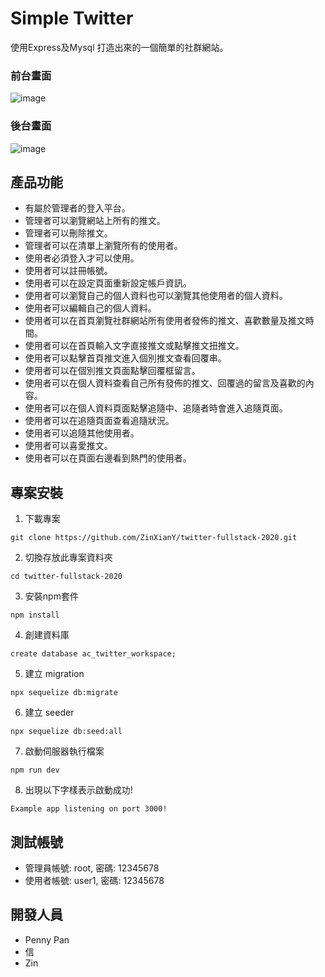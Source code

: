 # Simple Twitter
使用Express及Mysql 打造出來的一個簡單的社群網站。

### 前台畫面
![image](/public/images/Simple-Twitter-2.PNG)
### 後台畫面
![image](/public/images/Simple-Twitter-3.PNG)

## 產品功能
* 有屬於管理者的登入平台。
* 管理者可以瀏覽網站上所有的推文。
* 管理者可以刪除推文。
* 管理者可以在清單上瀏覽所有的使用者。
* 使用者必須登入才可以使用。
* 使用者可以註冊帳號。
* 使用者可以在設定頁面重新設定帳戶資訊。
* 使用者可以瀏覽自己的個人資料也可以瀏覽其他使用者的個人資料。
* 使用者可以編輯自己的個人資料。
* 使用者可以在首頁瀏覽社群網站所有使用者發佈的推文、喜歡數量及推文時間。
* 使用者可以在首頁輸入文字直接推文或點擊推文扭推文。
* 使用者可以點擊首頁推文進入個別推文查看回覆串。
* 使用者可以在個別推文頁面點擊回覆框留言。
* 使用者可以在個人資料查看自己所有發佈的推文、回覆過的留言及喜歡的內容。
* 使用者可以在個人資料頁面點擊追隨中、追隨者時會進入追隨頁面。
* 使用者可以在追隨頁面查看追隨狀況。
* 使用者可以追隨其他使用者。
* 使用者可以喜愛推文。
* 使用者可以在頁面右邊看到熱門的使用者。


## 專案安裝
1. 下載專案
```
git clone https://github.com/ZinXianY/twitter-fullstack-2020.git
```

2. 切換存放此專案資料夾
```
cd twitter-fullstack-2020
```

3. 安裝npm套件
```
npm install
```

4. 創建資料庫
```
create database ac_twitter_workspace;
```

5. 建立 migration
```
npx sequelize db:migrate
```

6. 建立 seeder
```
npx sequelize db:seed:all
```

7. 啟動伺服器執行檔案
```
npm run dev
```

8. 出現以下字樣表示啟動成功!
```
Example app listening on port 3000!
```

## 測試帳號
* 管理員帳號: root, 密碼: 12345678
* 使用者帳號: user1, 密碼: 12345678

## 開發人員
* Penny Pan
* 信
* Zin
